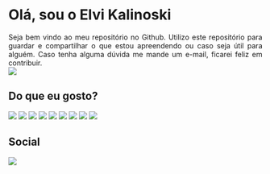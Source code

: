 # Olá, sou o Elvi Kalinoski

<div style='text-align: justify;'>
Seja bem vindo ao meu repositório no Github.
Utilizo este repositório para guardar e compartilhar o que estou apreendendo ou caso seja útil para alguém.
Caso tenha alguma dúvida me mande um e-mail, ficarei feliz em contribuir. 
</div>

<div> 
    <a href = "mailto:elvi.kalinoski@gmail.com"><img src="https://img.shields.io/badge/Gmail-D14836?style=for-the-badge&logo=gmail&logoColor=white" target="_blank">
    </a>
</div>

## Do que eu gosto?

<div>
    <image src="https://img.shields.io/badge/Debian-A81D33?style=for-the-badge&logo=debian&logoColor=white">
    <image src="https://img.shields.io/badge/Linux-FCC624?style=for-the-badge&logo=linux&logoColor=black">
    <image src="https://img.shields.io/badge/Docker-2CA5E0?style=for-the-badge&logo=docker&logoColor=white">
    <image src="https://img.shields.io/badge/Markdown-000000?style=for-the-badge&logo=markdown&logoColor=white">
    <image src="https://img.shields.io/badge/kubernetes-326ce5.svg?&style=for-the-badge&logo=kubernetes&logoColor=white">
    <image src="https://img.shields.io/badge/Git-F05032?style=for-the-badge&logo=git&logoColor=white">
    <image src="https://img.shields.io/badge/Postman-FF6C37?style=for-the-badge&logo=Postman&logoColor=white">
    <image src="https://img.shields.io/badge/Shell_Script-121011?style=for-the-badge&logo=gnu-bash&logoColor=white">
    <image src="https://img.shields.io/badge/Google_Cloud-4285F4?style=for-the-badge&logo=google-cloud&logoColor=white">
</div>

## Social

<div > 
    <a href = "https://www.linkedin.com/in/elvikalinoski"><img src="https://img.shields.io/badge/LinkedIn-0077B5?style=for-the-badge&logo=linkedin&logoColor=white" target="_blank">
    </a>
</div>
